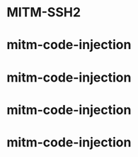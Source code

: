 # MITM-SSH2
# mitm-code-injection
# mitm-code-injection
# mitm-code-injection
# mitm-code-injection
